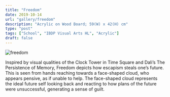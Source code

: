 ```yaml
---
title: "Freedom"
date: 2019-10-14
url: "gallery/freedom"
description: "Acrylic on Wood Board; 59(W) x 42(H) cm"
type: "post"
tags: ["School", "IBDP Visual Arts HL", "Acrylic"]
draft: false
---
```


![freedom](/images/post/VA/freedom.jpg)

Inspired by visual qualities of the Clock Tower in Time Square and Dali’s The Persistence of Memory, Freedom depicts how escapism steals one’s future. This is seen from hands reaching towards a face-shaped cloud, who appears pensive, as if unable to help. The face-shaped cloud represents the ideal future self looking back and reacting to how plans of the future were unsuccessful, generating a sense of guilt.
